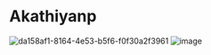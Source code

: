 ﻿# Akathiyanp
![da158af1-8164-4e53-b5f6-f0f30a2f3961](https://github.com/user-attachments/assets/096f9fc7-c198-4c5c-960d-b71c8b957308)
![image](https://github.com/user-attachments/assets/141bd0f5-3f65-4697-9980-0d92bd8708f9)
